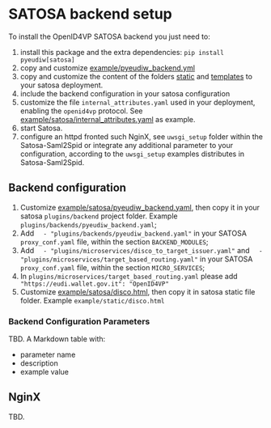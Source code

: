 # SATOSA backend setup

To install the OpenID4VP SATOSA backend you just need to:

1. install this package and the extra dependencies: `pip install pyeudiw[satosa]`
2. copy and customize [example/pyeudiw_backend.yml](example/pyeudiw_backend.yml)
3. copy and customize the content of the folders [static](example/satosa/static) and [templates](example/satosa/) to your satosa deployment.
4. include the backend configuration in your satosa configuration
5. customize the file `internal_attributes.yaml` used in your deployment, enabling the `openid4vp` protocol. See [example/satosa/internal_attributes.yaml](example/satosa/internal_attributes.yaml) as example. 
6. start Satosa.
7. configure an httpd fronted such NginX, see `uwsgi_setup` folder within the Satosa-Saml2Spid or integrate any additional parameter to your configuration, according to the `uwsgi_setup` examples distributes in Satosa-Saml2Spid.

## Backend configuration

1. Customize [example/satosa/pyeudiw_backend.yaml](example/satosa/pyeudiw_backend.yaml), then copy it in your satosa `plugins/backend` project folder. Example `plugins/backends/pyeudiw_backend.yaml`;
2. Add `  - "plugins/backends/pyeudiw_backend.yaml"` in your SATOSA `proxy_conf.yaml` file, within the section `BACKEND_MODULES`;
3. Add `  - "plugins/microservices/disco_to_target_issuer.yaml"` and `  - "plugins/microservices/target_based_routing.yaml"` in your SATOSA `proxy_conf.yaml` file, within the section `MICRO_SERVICES`;
4. In `plugins/microservices/target_based_routing.yaml` please add `    "https://eudi.wallet.gov.it": "OpenID4VP"`
5. Customize  [example/satosa/disco.html](example/satosa/disco.html), then copy it in satosa static file folder. Example `example/static/disco.html`

### Backend Configuration Parameters

TBD. A Markdown table with:

 - parameter name
 - description
 - example value 

## NginX

TBD.


